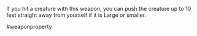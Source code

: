 If you hit a creature with this weapon, you can push the creature up to 10 feet straight away from yourself if it is Large or smaller.

#weaponproperty